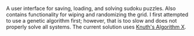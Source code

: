 A user interface for saving, loading, and solving sudoku puzzles. Also contains functionality for wiping and randomizing the grid. I first attempted to use a genetic algorithm first; however, that is too slow and does not properly solve all systems. The current solution uses <a href="https://en.wikipedia.org/wiki/Knuth%27s_Algorithm_X">Knuth's Algorithm X</a>.
